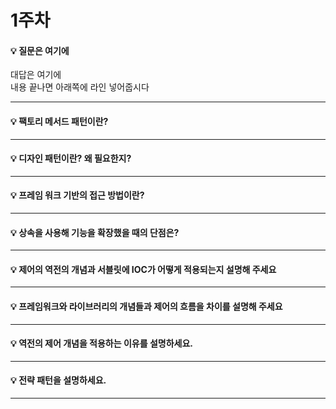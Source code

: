 # 1주차  
#### :bulb: 질문은 여기에  
대답은 여기에  
내용 끝나면 아래쪽에 라인 넣어줍시다  

--------

#### :bulb: 팩토리 메서드 패턴이란?

--------

#### :bulb: 디자인 패턴이란? 왜 필요한지?

-------

#### :bulb: 프레임 워크 기반의 접근 방법이란?

-------

#### :bulb: 상속을 사용해 기능을 확장했을 때의 단점은?

-------
#### :bulb: 제어의 역전의 개념과 서블릿에 IOC가 어떻게 적용되는지 설명해 주세요

-------
#### :bulb: 프레임워크와 라이브러리의 개념들과 제어의 흐름을 차이를 설명해 주세요

-------
#### :bulb: 역전의 제어 개념을 적용하는 이유를 설명하세요.

-------
#### :bulb: 전략 패턴을 설명하세요.

-------
